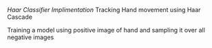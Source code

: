 *Haar Classifier Implimentation*
Tracking Hand movement using Haar Cascade

Training a model using positive image of hand and sampling it over all negative images




